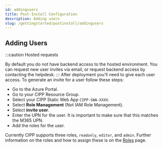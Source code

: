 ```yaml
---
id: addingusers
title: Post-Install Configuration
description: Adding users
slug: /gettingstarted/postinstall/addingusers
---
```


## Adding Users

:::caution Hosted requests

By default you do not have backend access to the hosted environment. You can request new user invites via email, or request backend access by contacting the helpdesk.
:::
After deployment you'll need to give each user access. To generate an invite for a user follow these steps:

- Go to the Azure Portal.
- Go to your CIPP Resource Group.
- Select your CIPP Static Web App `CIPP-SWA-XXXX`.
- Select **Role Management** (Not IAM Role Management).
- Select **invite user**.
- Enter the UPN for the user. It is important to make sure that this matches the M365 UPN.
- Add the roles for the user.


 Currently CIPP supports three roles, `readonly`, `editor`, and `admin`. Further information on the roles and how to assign these is on the [Roles](../roles/) page.


